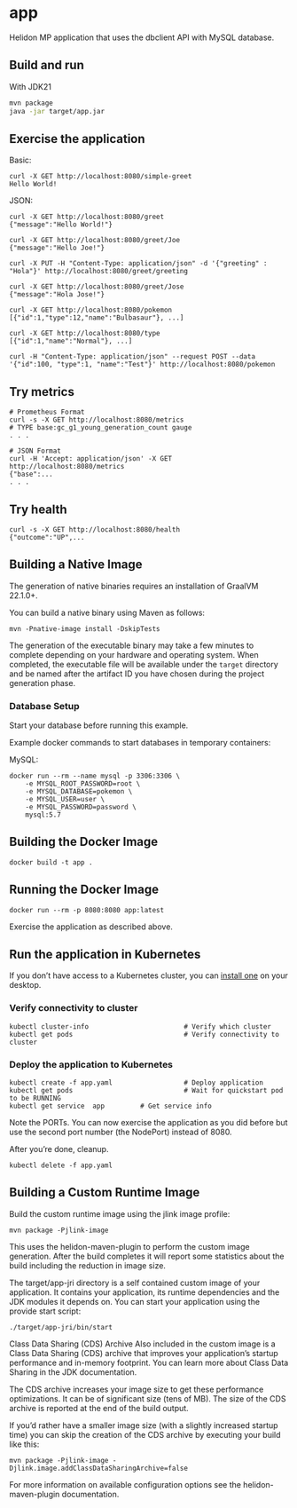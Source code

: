 # app

Helidon MP application that uses the dbclient API with MySQL database.

## Build and run


With JDK21
```bash
mvn package
java -jar target/app.jar
```

## Exercise the application

Basic:
```
curl -X GET http://localhost:8080/simple-greet
Hello World!
```


JSON:
```
curl -X GET http://localhost:8080/greet
{"message":"Hello World!"}

curl -X GET http://localhost:8080/greet/Joe
{"message":"Hello Joe!"}

curl -X PUT -H "Content-Type: application/json" -d '{"greeting" : "Hola"}' http://localhost:8080/greet/greeting

curl -X GET http://localhost:8080/greet/Jose
{"message":"Hola Jose!"}
```

```
curl -X GET http://localhost:8080/pokemon
[{"id":1,"type":12,"name":"Bulbasaur"}, ...]

curl -X GET http://localhost:8080/type
[{"id":1,"name":"Normal"}, ...]

curl -H "Content-Type: application/json" --request POST --data '{"id":100, "type":1, "name":"Test"}' http://localhost:8080/pokemon
```


## Try metrics

```
# Prometheus Format
curl -s -X GET http://localhost:8080/metrics
# TYPE base:gc_g1_young_generation_count gauge
. . .

# JSON Format
curl -H 'Accept: application/json' -X GET http://localhost:8080/metrics
{"base":...
. . .
```



## Try health

```
curl -s -X GET http://localhost:8080/health
{"outcome":"UP",...

```


## Building a Native Image

The generation of native binaries requires an installation of GraalVM 22.1.0+.

You can build a native binary using Maven as follows:

```
mvn -Pnative-image install -DskipTests
```

The generation of the executable binary may take a few minutes to complete depending on
your hardware and operating system. When completed, the executable file will be available
under the `target` directory and be named after the artifact ID you have chosen during the
project generation phase.



### Database Setup

Start your database before running this example.

Example docker commands to start databases in temporary containers:

MySQL:
```
docker run --rm --name mysql -p 3306:3306 \
    -e MYSQL_ROOT_PASSWORD=root \
    -e MYSQL_DATABASE=pokemon \
    -e MYSQL_USER=user \
    -e MYSQL_PASSWORD=password \
    mysql:5.7
```



## Building the Docker Image

```
docker build -t app .
```

## Running the Docker Image

```
docker run --rm -p 8080:8080 app:latest
```

Exercise the application as described above.
                                

## Run the application in Kubernetes

If you don’t have access to a Kubernetes cluster, you can [install one](https://helidon.io/docs/latest/#/about/kubernetes) on your desktop.

### Verify connectivity to cluster

```
kubectl cluster-info                        # Verify which cluster
kubectl get pods                            # Verify connectivity to cluster
```

### Deploy the application to Kubernetes

```
kubectl create -f app.yaml                  # Deploy application
kubectl get pods                            # Wait for quickstart pod to be RUNNING
kubectl get service  app         # Get service info
```

Note the PORTs. You can now exercise the application as you did before but use the second
port number (the NodePort) instead of 8080.

After you’re done, cleanup.

```
kubectl delete -f app.yaml
```
                                

## Building a Custom Runtime Image

Build the custom runtime image using the jlink image profile:

```
mvn package -Pjlink-image
```

This uses the helidon-maven-plugin to perform the custom image generation.
After the build completes it will report some statistics about the build including the reduction in image size.

The target/app-jri directory is a self contained custom image of your application. It contains your application,
its runtime dependencies and the JDK modules it depends on. You can start your application using the provide start script:

```
./target/app-jri/bin/start
```

Class Data Sharing (CDS) Archive
Also included in the custom image is a Class Data Sharing (CDS) archive that improves your application’s startup
performance and in-memory footprint. You can learn more about Class Data Sharing in the JDK documentation.

The CDS archive increases your image size to get these performance optimizations. It can be of significant size (tens of MB).
The size of the CDS archive is reported at the end of the build output.

If you’d rather have a smaller image size (with a slightly increased startup time) you can skip the creation of the CDS
archive by executing your build like this:

```
mvn package -Pjlink-image -Djlink.image.addClassDataSharingArchive=false
```

For more information on available configuration options see the helidon-maven-plugin documentation.
                                
